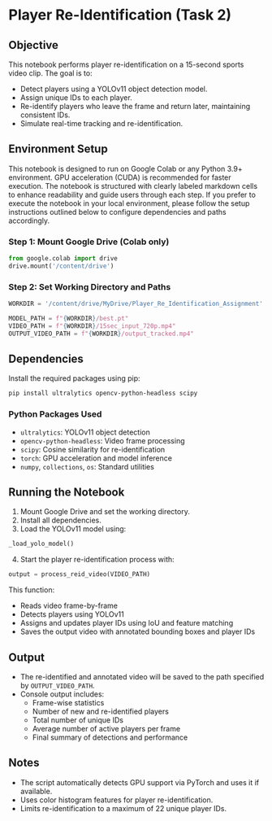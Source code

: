 
# Player Re-Identification (Task 2)

## Objective

This notebook performs player re-identification on a 15-second sports video clip. The goal is to:
- Detect players using a YOLOv11 object detection model.
- Assign unique IDs to each player.
- Re-identify players who leave the frame and return later, maintaining consistent IDs.
- Simulate real-time tracking and re-identification.

## Environment Setup

This notebook is designed to run on Google Colab or any Python 3.9+ environment. GPU acceleration (CUDA) is recommended for faster execution.
The notebook is structured with clearly labeled markdown cells to enhance readability and guide users through each step. If you prefer to execute the notebook in your local environment, please follow the setup instructions outlined below to configure dependencies and paths accordingly.

### Step 1: Mount Google Drive (Colab only)

```python
from google.colab import drive
drive.mount('/content/drive')
```

### Step 2: Set Working Directory and Paths

```python
WORKDIR = '/content/drive/MyDrive/Player_Re_Identification_Assignment'

MODEL_PATH = f"{WORKDIR}/best.pt"
VIDEO_PATH = f"{WORKDIR}/15sec_input_720p.mp4"
OUTPUT_VIDEO_PATH = f"{WORKDIR}/output_tracked.mp4"
```

## Dependencies

Install the required packages using pip:

```bash
pip install ultralytics opencv-python-headless scipy
```

### Python Packages Used

- `ultralytics`: YOLOv11 object detection
- `opencv-python-headless`: Video frame processing
- `scipy`: Cosine similarity for re-identification
- `torch`: GPU acceleration and model inference
- `numpy`, `collections`, `os`: Standard utilities

## Running the Notebook

1. Mount Google Drive and set the working directory.
2. Install all dependencies.
3. Load the YOLOv11 model using:

```python
_load_yolo_model()
```

4. Start the player re-identification process with:

```python
output = process_reid_video(VIDEO_PATH)
```

This function:
- Reads video frame-by-frame
- Detects players using YOLOv11
- Assigns and updates player IDs using IoU and feature matching
- Saves the output video with annotated bounding boxes and player IDs

## Output

- The re-identified and annotated video will be saved to the path specified by `OUTPUT_VIDEO_PATH`.
- Console output includes:
  - Frame-wise statistics
  - Number of new and re-identified players
  - Total number of unique IDs
  - Average number of active players per frame
  - Final summary of detections and performance

## Notes

- The script automatically detects GPU support via PyTorch and uses it if available.
- Uses color histogram features for player re-identification.
- Limits re-identification to a maximum of 22 unique player IDs.
